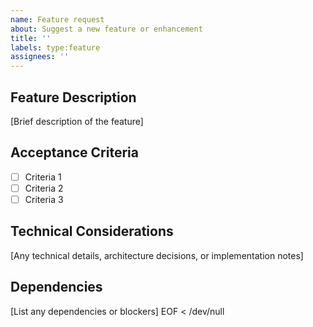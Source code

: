 ```yaml
---
name: Feature request
about: Suggest a new feature or enhancement
title: ''
labels: type:feature
assignees: ''
---
```


## Feature Description

[Brief description of the feature]

## Acceptance Criteria

- [ ] Criteria 1
- [ ] Criteria 2
- [ ] Criteria 3

## Technical Considerations

[Any technical details, architecture decisions, or implementation notes]

## Dependencies

[List any dependencies or blockers]
EOF < /dev/null
